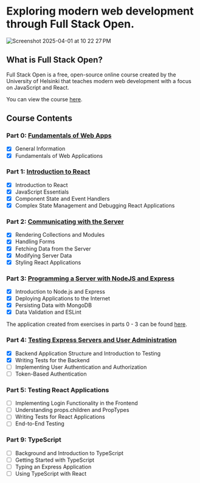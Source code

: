 # Exploring modern web development through Full Stack Open.

![Screenshot 2025-04-01 at 10 22 27 PM](https://github.com/user-attachments/assets/d2630400-40e3-4a97-ba16-fc006c4fb42f)

## What is Full Stack Open?

Full Stack Open is a free, open-source online course created by the University of Helsinki that teaches modern web development with a focus on JavaScript and React.

You can view the course [here](https://fullstackopen.com/en/).

## Course Contents

### Part 0: <ins>Fundamentals of Web Apps</ins>

- [x] General Information
- [x] Fundamentals of Web Applications

### Part 1: <ins>Introduction to React</ins>

- [x] Introduction to React
- [x] JavaScript Essentials
- [x] Component State and Event Handlers
- [x] Complex State Management and Debugging React Applications

### Part 2: <ins>Communicating with the Server</ins>

- [x] Rendering Collections and Modules
- [x] Handling Forms
- [x] Fetching Data from the Server
- [x] Modifying Server Data
- [x] Styling React Applications

### Part 3: <ins>Programming a Server with NodeJS and Express</ins>

- [x] Introduction to Node.js and Express
- [x] Deploying Applications to the Internet
- [x] Persisting Data with MongoDB
- [x] Data Validation and ESLint

The application created from exercises in parts 0 - 3 can be found [here](https://fso-phonebook-dfdu.onrender.com/).

### Part 4: <ins>Testing Express Servers and User Administration</ins>

- [x] Backend Application Structure and Introduction to Testing
- [x] Writing Tests for the Backend
- [ ] Implementing User Authentication and Authorization
- [ ] Token-Based Authentication

### Part 5: Testing React Applications

- [ ] Implementing Login Functionality in the Frontend
- [ ] Understanding props.children and PropTypes
- [ ] Writing Tests for React Applications
- [ ] End-to-End Testing

<!-- ### Part 6: Advanced State Management
### Part 7: React Router, Custom Hooks, and Styling Applications
### Part 8: GraphQL -->

### Part 9: TypeScript

- [ ] Background and Introduction to TypeScript
- [ ] Getting Started with TypeScript
- [ ] Typing an Express Application
- [ ] Using TypeScript with React
<!-- ### Part 10: React Native -->
